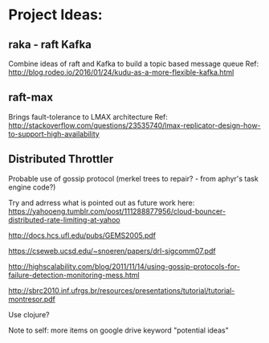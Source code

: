 # Project Ideas:

## raka - raft Kafka
Combine ideas of raft and Kafka to build a topic based message queue
Ref: http://blog.rodeo.io/2016/01/24/kudu-as-a-more-flexible-kafka.html

## raft-max
Brings fault-tolerance to LMAX architecture
Ref: http://stackoverflow.com/questions/23535740/lmax-replicator-design-how-to-support-high-availability

## Distributed Throttler
Probable use of gossip protocol 
(merkel trees to repair? - from aphyr's task engine code?)


Try and adrress what is pointed out as future work here: https://yahooeng.tumblr.com/post/111288877956/cloud-bouncer-distributed-rate-limiting-at-yahoo


http://docs.hcs.ufl.edu/pubs/GEMS2005.pdf


https://cseweb.ucsd.edu/~snoeren/papers/drl-sigcomm07.pdf


http://highscalability.com/blog/2011/11/14/using-gossip-protocols-for-failure-detection-monitoring-mess.html


http://sbrc2010.inf.ufrgs.br/resources/presentations/tutorial/tutorial-montresor.pdf


Use clojure? 

Note to self: more items on google drive keyword "potential ideas"
